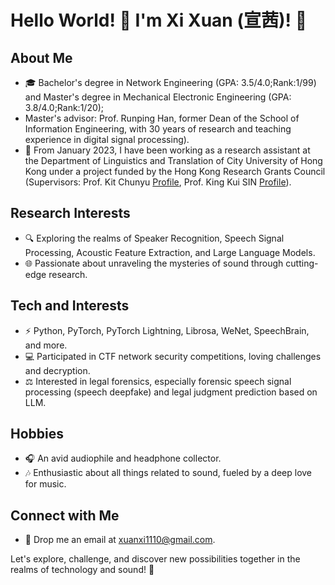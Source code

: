 # Hello World! 👋 I'm Xi Xuan (宣茜)! 🌈

## About Me
- 🎓 Bachelor's degree in Network Engineering (GPA: 3.5/4.0;Rank:1/99) and Master's degree in Mechanical Electronic Engineering (GPA: 3.8/4.0;Rank:1/20);
- Master's advisor: Prof. Runping Han, former Dean of the School of Information Engineering, with 30 years of research and teaching experience in digital signal processing).
- 📅 From January 2023, I have been working as a research assistant at the Department of Linguistics and Translation of City University of Hong Kong under a project funded by the Hong Kong Research Grants Council
  (Supervisors: Prof. Kit Chunyu [Profile](https://scholars.cityu.edu.hk/en/persons/chun-yu-kit(2fff9a86-374c-4ee3-8a94-3d7d866f0432).html), Prof. King Kui SIN [Profile](https://www.researchgate.net/profile/King-Kui-Sin-2)).

## Research Interests
- 🔍 Exploring the realms of Speaker Recognition, Speech Signal Processing, Acoustic Feature Extraction, and Large Language Models.
- 🌐 Passionate about unraveling the mysteries of sound through cutting-edge research.

## Tech and Interests
- ⚡ Python, PyTorch, PyTorch Lightning, Librosa, WeNet, SpeechBrain, and more.
- 💻 Participated in CTF network security competitions, loving challenges and decryption.
- ⚖️ Interested in legal forensics, especially forensic speech signal processing (speech deepfake) and legal judgment prediction based on LLM.

## Hobbies
- 🎧 An avid audiophile and headphone collector.
- 🎶 Enthusiastic about all things related to sound, fueled by a deep love for music.

## Connect with Me
- 📧 Drop me an email at [xuanxi1110@gmail.com](mailto:xuanxi1110@gmail.com).

Let's explore, challenge, and discover new possibilities together in the realms of technology and sound! 🚀

